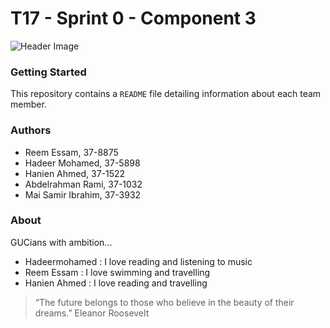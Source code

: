 ﻿# T17 - Sprint 0 - Component 3
![Header Image](https://images.pexels.com/photos/163130/keyboard-black-notebook-input-163130.jpeg?w=1260&h=750&auto=compress&cs=tinysrgb)

### Getting Started
This repository contains a `README` file detailing information about each team member.

### Authors
* Reem Essam, 37-8875
* Hadeer Mohamed, 37-5898
* Hanien Ahmed, 37-1522
* Abdelrahman Rami, 37-1032
* Mai Samir Ibrahim, 37-3932

### About
GUCians with ambition...

* Hadeermohamed : I love reading and listening to music 
* Reem Essam : I love swimming and travelling 
* Hanien Ahmed : I love reading and travelling


> “The future belongs to those who believe in the beauty of their dreams.” Eleanor Roosevelt

 
